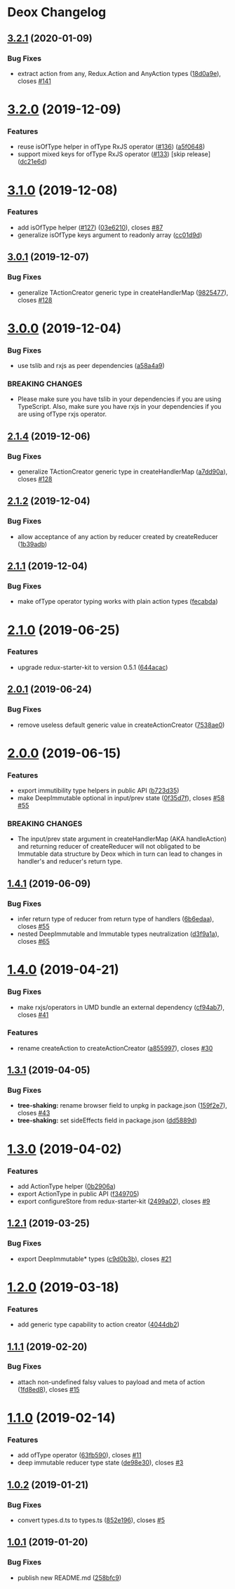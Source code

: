 # Deox Changelog

## [3.2.1](https://github.com/thebrodmann/deox/compare/v3.2.0...v3.2.1) (2020-01-09)


### Bug Fixes

* extract action from any, Redux.Action and AnyAction types ([18d0a9e](https://github.com/thebrodmann/deox/commit/18d0a9ec720e79c76df23fc7ae94f695aa3f5ae4)), closes [#141](https://github.com/thebrodmann/deox/issues/141)

# [3.2.0](https://github.com/thebrodmann/deox/compare/v3.1.0...v3.2.0) (2019-12-09)


### Features

* reuse isOfType helper in ofType RxJS operator ([#136](https://github.com/thebrodmann/deox/issues/136)) ([a5f0648](https://github.com/thebrodmann/deox/commit/a5f06482fe175abf8ae8e6bd2ec594e748cb9090))
* support mixed keys for ofType RxJS operator ([#133](https://github.com/thebrodmann/deox/issues/133)) [skip release] ([dc21e6d](https://github.com/thebrodmann/deox/commit/dc21e6d4c0d64874eb041a30bc3e5fad3b5bf2b2))

# [3.1.0](https://github.com/thebrodmann/deox/compare/v3.0.1...v3.1.0) (2019-12-08)


### Features

* add isOfType helper ([#127](https://github.com/thebrodmann/deox/issues/127)) ([03e6210](https://github.com/thebrodmann/deox/commit/03e6210b9d2866ba0a99c5811254bdeb031ae738)), closes [#87](https://github.com/thebrodmann/deox/issues/87)
* generalize isOfType keys argument to readonly array ([cc01d9d](https://github.com/thebrodmann/deox/commit/cc01d9dbd72ba59dbea4a1916e254c4ddfe9adfa))

## [3.0.1](https://github.com/thebrodmann/deox/compare/v3.0.0...v3.0.1) (2019-12-07)


### Bug Fixes

* generalize TActionCreator generic type in createHandlerMap ([9825477](https://github.com/thebrodmann/deox/commit/98254776533c6d1be5cfe07188b3724197c861a5)), closes [#128](https://github.com/thebrodmann/deox/issues/128)

# [3.0.0](https://github.com/thebrodmann/deox/compare/v2.1.2...v3.0.0) (2019-12-04)


### Bug Fixes

* use tslib and rxjs as peer dependencies ([a58a4a9](https://github.com/thebrodmann/deox/commit/a58a4a9))


### BREAKING CHANGES

* Please make sure you have tslib in your dependencies if you are using TypeScript.
Also, make sure you have rxjs in your dependencies if you are using ofType rxjs operator.

## [2.1.4](https://github.com/thebrodmann/deox/compare/v2.1.3...v2.1.4) (2019-12-06)


### Bug Fixes

* generalize TActionCreator generic type in createHandlerMap ([a7dd90a](https://github.com/thebrodmann/deox/commit/a7dd90a)), closes [#128](https://github.com/thebrodmann/deox/issues/128)

## [2.1.2](https://github.com/thebrodmann/deox/compare/v2.1.1...v2.1.2) (2019-12-04)


### Bug Fixes

* allow acceptance of any action by reducer created by createReducer ([1b39adb](https://github.com/thebrodmann/deox/commit/1b39adb))

## [2.1.1](https://github.com/thebrodmann/deox/compare/v2.1.0...v2.1.1) (2019-12-04)


### Bug Fixes

* make ofType operator typing works with plain action types ([fecabda](https://github.com/thebrodmann/deox/commit/fecabda))

# [2.1.0](https://github.com/thebrodmann/deox/compare/v2.0.1...v2.1.0) (2019-06-25)


### Features

* upgrade redux-starter-kit to version 0.5.1 ([644acac](https://github.com/thebrodmann/deox/commit/644acac))

## [2.0.1](https://github.com/thebrodmann/deox/compare/v2.0.0...v2.0.1) (2019-06-24)


### Bug Fixes

* remove useless default generic value in createActionCreator ([7538ae0](https://github.com/thebrodmann/deox/commit/7538ae0))

# [2.0.0](https://github.com/thebrodmann/deox/compare/v1.4.1...v2.0.0) (2019-06-15)


### Features

* export immutibility type helpers in public API ([b723d35](https://github.com/thebrodmann/deox/commit/b723d35))
* make DeepImmutable optional in input/prev state ([0f35d7f](https://github.com/thebrodmann/deox/commit/0f35d7f)), closes [#58](https://github.com/thebrodmann/deox/issues/58) [#55](https://github.com/thebrodmann/deox/issues/55)


### BREAKING CHANGES

* The input/prev state argument in createHandlerMap (AKA handleAction) and returning
reducer of createReducer will not obligated to be Immutable data structure by Deox which in turn can
lead to changes in handler's and reducer's return type.

## [1.4.1](https://github.com/thebrodmann/deox/compare/v1.4.0...v1.4.1) (2019-06-09)


### Bug Fixes

* infer return type of reducer from return type of handlers ([6b6edaa](https://github.com/thebrodmann/deox/commit/6b6edaa)), closes [#55](https://github.com/thebrodmann/deox/issues/55)
* nested DeepImmutable and Immutable types neutralization ([d3f9a1a](https://github.com/thebrodmann/deox/commit/d3f9a1a)), closes [#65](https://github.com/thebrodmann/deox/issues/65)

# [1.4.0](https://github.com/thebrodmann/deox/compare/v1.3.1...v1.4.0) (2019-04-21)


### Bug Fixes

* make rxjs/operators in UMD bundle an external dependency ([cf94ab7](https://github.com/thebrodmann/deox/commit/cf94ab7)), closes [#41](https://github.com/thebrodmann/deox/issues/41)


### Features

* rename createAction to createActionCreator ([a855997](https://github.com/thebrodmann/deox/commit/a855997)), closes [#30](https://github.com/thebrodmann/deox/issues/30)

## [1.3.1](https://github.com/thebrodmann/deox/compare/v1.3.0...v1.3.1) (2019-04-05)


### Bug Fixes

* **tree-shaking:** rename browser field to unpkg in package.json ([159f2e7](https://github.com/thebrodmann/deox/commit/159f2e7)), closes [#43](https://github.com/thebrodmann/deox/issues/43)
* **tree-shaking:** set sideEffects field in package.json ([dd5889d](https://github.com/thebrodmann/deox/commit/dd5889d))

# [1.3.0](https://github.com/thebrodmann/deox/compare/v1.2.1...v1.3.0) (2019-04-02)


### Features

* add ActionType helper ([0b2906a](https://github.com/thebrodmann/deox/commit/0b2906a))
* export ActionType in public API ([f349705](https://github.com/thebrodmann/deox/commit/f349705))
* export configureStore from redux-starter-kit ([2499a02](https://github.com/thebrodmann/deox/commit/2499a02)), closes [#9](https://github.com/thebrodmann/deox/issues/9)

## [1.2.1](https://github.com/thebrodmann/deox/compare/v1.2.0...v1.2.1) (2019-03-25)


### Bug Fixes

* export DeepImmutable* types ([c9d0b3b](https://github.com/thebrodmann/deox/commit/c9d0b3b)), closes [#21](https://github.com/thebrodmann/deox/issues/21)

# [1.2.0](https://github.com/thebrodmann/deox/compare/v1.1.1...v1.2.0) (2019-03-18)


### Features

* add generic type capability to action creator ([4044db2](https://github.com/thebrodmann/deox/commit/4044db2))

## [1.1.1](https://github.com/thebrodmann/deox/compare/v1.1.0...v1.1.1) (2019-02-20)


### Bug Fixes

* attach non-undefined falsy values to payload and meta of action ([1fd8ed8](https://github.com/thebrodmann/deox/commit/1fd8ed8)), closes [#15](https://github.com/thebrodmann/deox/issues/15)

# [1.1.0](https://github.com/thebrodmann/deox/compare/v1.0.2...v1.1.0) (2019-02-14)


### Features

* add ofType operator ([63fb590](https://github.com/thebrodmann/deox/commit/63fb590)), closes [#11](https://github.com/thebrodmann/deox/issues/11)
* deep immutable reducer type state ([de98e30](https://github.com/thebrodmann/deox/commit/de98e30)), closes [#3](https://github.com/thebrodmann/deox/issues/3)

## [1.0.2](https://github.com/thebrodmann/deox/compare/v1.0.1...v1.0.2) (2019-01-21)


### Bug Fixes

* convert types.d.ts to types.ts ([852e196](https://github.com/thebrodmann/deox/commit/852e196)), closes [#5](https://github.com/thebrodmann/deox/issues/5)

## [1.0.1](https://github.com/thebrodmann/deox/compare/v1.0.0...v1.0.1) (2019-01-20)


### Bug Fixes

* publish new README.md ([258bfc9](https://github.com/thebrodmann/deox/commit/258bfc9))
